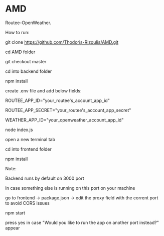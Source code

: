 # AMD
Routee-OpenWeather.

How to run:

git clone https://github.com/Thodoris-Rizoulis/AMD.git

cd AMD folder

git checkout master

cd into backend folder

npm install

create .env file and add below fields:

ROUTEE_APP_ID="your_routee's_account_app_id"

ROUTEE_APP_SECRET="your_routee's_account_app_secret"

WEATHER_APP_ID="your_openweather_account_app_id"

node index.js

open a new terminal tab

cd into frontend folder

npm install

Note:

Backend runs by default on 3000 port

In case something else is running on this port on your machine

go to frontend -> package.json -> edit the proxy field with the corrent port to avoid CORS issues

npm start

press yes in case "Would you like to run the app on another port instead?" appear
